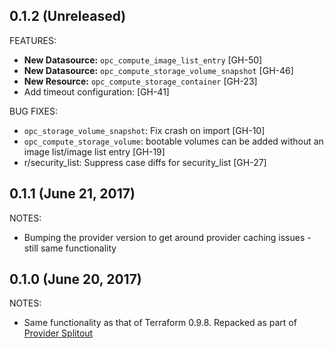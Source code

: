 ## 0.1.2 (Unreleased)

FEATURES:

 * **New Datasource:** `opc_compute_image_list_entry` [GH-50]
 * **New Datasource:** `opc_compute_storage_volume_snapshot` [GH-46]
 * **New Resource:** `opc_compute_storage_container` [GH-23]
 * Add timeout configuration: [GH-41]
  
BUG FIXES:
 * `opc_storage_volume_snapshot`: Fix crash on import [GH-10]
 * `opc_compute_storage_volume`: bootable volumes can be added without an image list/image list entry [GH-19]
 * r/security_list: Suppress case diffs for security_list [GH-27]

## 0.1.1 (June 21, 2017)

NOTES:

* Bumping the provider version to get around provider caching issues - still same functionality 

## 0.1.0 (June 20, 2017)

NOTES:

* Same functionality as that of Terraform 0.9.8. Repacked as part of [Provider Splitout](https://www.hashicorp.com/blog/upcoming-provider-changes-in-terraform-0-10/)
